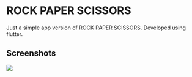 # ROCK PAPER SCISSORS

Just a simple app version of ROCK PAPER SCISSORS. Developed using flutter.

## Screenshots
<img src = "Screenshot_1">

